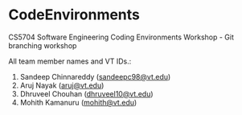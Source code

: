 # CodeEnvironments
CS5704 Software Engineering Coding Environments Workshop - Git branching workshop

All team member names and VT IDs.:
1. Sandeep Chinnareddy (sandeepc98@vt.edu)
2. Aruj Nayak (aruj@vt.edu)
3. Dhruveel Chouhan (dhruveel10@vt.edu)
4. Mohith Kamanuru (mohith@vt.edu)

